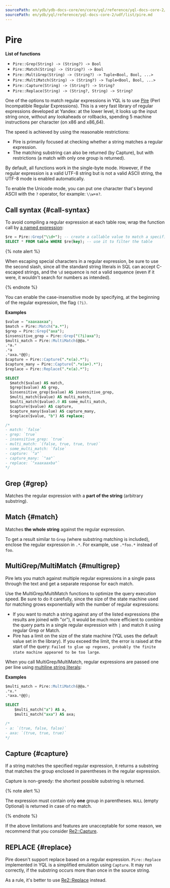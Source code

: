 ```yaml
---
sourcePath: en/ydb/ydb-docs-core/en/core/yql/reference/yql-docs-core-2/udf/list/pire.md
sourcePath: en/ydb/yql/reference/yql-docs-core-2/udf/list/pire.md
---
```

# Pire

**List of functions**

* ```Pire::Grep(String) -> (String?) -> Bool```
* ```Pire::Match(String) -> (String?) -> Bool```
* ```Pire::MultiGrep(String) -> (String?) -> Tuple<Bool, Bool, ...>```
* ```Pire::MultiMatch(String) -> (String?) -> Tuple<Bool, Bool, ...>```
* ```Pire::Capture(String) -> (String?) -> String?```
* ```Pire::Replace(String) -> (String?, String) -> String?```

One of the options to match regular expressions in YQL is to use  [Pire](https://github.com/yandex/pire) (Perl Incompatible Regular Expressions). This is a very fast library of regular expressions developed at Yandex: at the lower level, it looks up the input string once, without any lookaheads or rollbacks, spending 5 machine instructions per character (on x86 and x86_64).

The speed is achieved by using the reasonable restrictions:

* Pire is primarily focused at checking whether a string matches a regular expression.
* The matching substring can also be returned (by Capture), but with restrictions (a match with only one group is returned).

By default, all functions work in the single-byte mode. However, if the regular expression is a valid UTF-8 string but is not a valid ASCII string, the UTF-8 mode is enabled automatically.

To enable the Unicode mode, you can put one character that's beyond ASCII with the `?` operator, for example: `\\w+я?`.

## Call syntax {#call-syntax}

To avoid compiling a regular expression at each table row, wrap the function call by [a named expression](../../syntax/expressions.md#named-nodes):

```sql
$re = Pire::Grep("\\d+"); -- create a callable value to match a specific regular expression
SELECT * FROM table WHERE $re(key); -- use it to filter the table
```

{% note alert %}

When escaping special characters in a regular expression, be sure to use the second slash, since all the standard string literals in SQL can accept C-escaped strings, and the `\d` sequence is not a valid sequence (even if it were, it wouldn't search for numbers as intended).

{% endnote %}

You can enable the case-insensitive mode by specifying, at the beginning of the regular expression, the flag `(?i)`.

**Examples**

```sql
$value = "xaaxaaxaa";
$match = Pire::Match("a.*");
$grep = Pire::Grep("axa");
$insensitive_grep = Pire::Grep("(?i)axa");
$multi_match = Pire::MultiMatch(@@a.*
.*a.*
.*a
.*axa.*@@);
$capture = Pire::Capture(".*x(a).*");
$capture_many = Pire::Capture(".*x(a+).*");
$replace = Pire::Replace(".*x(a).*");

SELECT
  $match($value) AS match,
  $grep($value) AS grep,
  $insensitive_grep($value) AS insensitive_grep,
  $multi_match($value) AS multi_match,
  $multi_match($value).0 AS some_multi_match,
  $capture($value) AS capture,
  $capture_many($value) AS capture_many,
  $replace($value, "b") AS replace;

/*
- match: `false`
- grep: `true`
- insensitive_grep: `true`
- multi_match: `(false, true, true, true)`
- some_multi_match: `false`
- capture: `"a"`
- capture_many: `"aa"`
- replace: `"xaaxaaxba"`
*/
```

## Grep {#grep}

Matches the regular expression with a **part of the string** (arbitrary substring).

## Match {#match}

Matches **the whole string** against the regular expression.

To get a result similar to `Grep`  (where substring matching is included), enclose the regular expression in `.*`. For example, use `.*foo.*` instead of `foo`.

## MultiGrep/MultiMatch {#multigrep}

Pire lets you match against multiple regular expressions in a single pass through the text and get a separate response for each match.

Use the MultiGrep/MultiMatch functions to optimize the query execution speed. Be sure to do it carefully, since the size of the state machine used for matching grows exponentially with the number of regular expressions:

* If you want to match a string against any of the listed expressions (the results are joined with "or"), it would be much more efficient to combine the query parts in a single regular expression with `|` and match it using regular Grep or Match.
* Pire has a limit on the size of the state machine (YQL uses the default value set in the library). If you exceed the limit, the error is raised at the start of the query: `Failed to glue up regexes, probably the finite state machine appeared to be too large`.

When you call MultiGrep/MultiMatch, regular expressions are passed one per line using [multiline string literals](../../syntax/expressions.md#multiline-string-literals):

**Examples**

```sql
$multi_match = Pire::MultiMatch(@@a.*
.*x.*
.*axa.*@@);

SELECT
    $multi_match("a") AS a,
    $multi_match("axa") AS axa;

/*
- a: `(true, false, false)`
- axa: `(true, true, true)`
*/
```

## Capture {#capture}

If a string matches the specified regular expression, it returns a substring that matches the group enclosed in parentheses in the regular expression.

Capture is non-greedy: the shortest possible substring is returned.

{% note alert %}

The expression must contain only **one** group in parentheses. `NULL` (empty Optional) is returned in case of no match.

{% endnote %}

If the above limitations and features are unacceptable for some reason, we recommend that you consider [Re2::Capture](re2.md#capture).

## REPLACE {#replace}

Pire doesn't support replace based on a regular expression. `Pire::Replace` implemented in YQL is a simplified emulation using `Capture`. It may run correctly, if the substring occurs more than once in the source string.

As a rule, it's better to use [Re2::Replace](re2.md#replace) instead.

